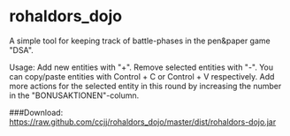 # rohaldors_dojo
A simple tool for keeping track of battle-phases in the pen&paper game "DSA".

Usage:
Add new entities with "+".
Remove selected entities with "-".
You can copy/paste entities with Control + C or Control + V respectively.
Add more actions for the selected entity in this round by increasing the number in the "BONUSAKTIONEN"-column.

###Download: https://raw.github.com/ccjj/rohaldors_dojo/master/dist/rohaldors-dojo.jar
